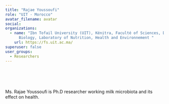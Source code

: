 ```yaml
---
title: "Rajae Youssoufi"
role: "UIT - Morocco"
avatar_filename: avatar
social:
organizations:
  - name: "Ibn Tofail University (UIT), Kénitra, Faculté of Sciences, Department of
      Biology, Laboratory of Nutrition, Health and Environnement "
    url: https://fs.uit.ac.ma/
superuser: false
user_groups:
  - Researchers
---
```

<br />
<br />
<br />
<br />
Ms. Rajae Youssoufi is Ph.D researcher working milk microbiota and its effect on health.
